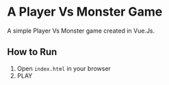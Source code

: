 # A Player Vs Monster Game
A simple Player Vs Monster game created in Vue.Js.

## How to Run
1. Open `index.html` in your browser
2. PLAY
